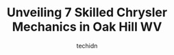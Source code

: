 ---
layout: ampstory
image: https://images.unsplash.com/photo-1508051258-1607bf9363da?ixlib=rb-4.0.3&ixid=MnwxMjA3fDB8MHxwaG90by1wYWdlfHx8fGVufDB8fHx8&auto=format&fit=crop&w=640&h=853&q=80
author: techidn
featured: false
description: Searching for the finest Chrysler Mechanic in Oak Hill WV, USA? Look no further than the 7 best Chrysler Mechanic in the area, where youll find a team of highly qualified professionals read
title: Unveiling 7 Skilled Chrysler Mechanics in Oak Hill WV
cover:
   title: Unveiling 7 Skilled Chrysler Mechanics in Oak Hill WV
   subtitle: Rickpate
   background: https://images.unsplash.com/photo-1508051258-1607bf9363da?ixlib=rb-4.0.3&ixid=MnwxMjA3fDB8MHxwaG90by1wYWdlfHx8fGVufDB8fHx8&auto=format&fit=crop&w=640&h=853&q=80

pages: 
 - layout: thirds
   top: <h1>#1 AutoZone Auto Parts</h1>
   bottom: "<p>I was in a dire situation for a battery and these guys got me sorted out out quickly. I wish all retail operations were this good. The staff was friendly and beyond helpf</p>"
   background: https://www.knot35.com/toplist/wp-content/uploads/2023/06/best-chrysler-mechanic-1-in-oak-hill-wv-1685837025.jpeg
   backgroundblur: true
 - layout: thirds
   top: <h1>#2 OReilly Auto Parts</h1>
   bottom: "<p>836 Main St E, Oak Hill, WV 25901, United States</p>"
   background: https://www.knot35.com/toplist/wp-content/uploads/2023/06/best-chrysler-mechanic-2-in-oak-hill-wv-1685837026.jpeg
   cta:
      link: https://www.knot35.com/toplist/unveiling-7-skilled-chrysler-mechanics-in-oak-hill-wv/
      text: Unveiling 7 Skilled Chrysler Mechanics in Oak Hill WV
 - layout: thirds
   top: <h1>#3 DTE Repair & Towing</h1>
   bottom: "<p>1101 Main St E, Oak Hill, WV 25901, United States</p>"
   background: https://www.knot35.com/toplist/wp-content/uploads/2023/06/best-chrysler-mechanic-3-in-oak-hill-wv-1685837026.jpeg
   cta:
      link: https://www.knot35.com/toplist/unveiling-7-skilled-chrysler-mechanics-in-oak-hill-wv/
      text: Unveiling 7 Skilled Chrysler Mechanics in Oak Hill WV
 - layout: thirds
   top: <h1>#4 Davis Automotive</h1>
   bottom: "<p>500 Main St, Oak Hill, WV 25901, United States</p>"
   background: https://images.unsplash.com/photo-1599422314077-f4dfdaa4cd09?ixlib=rb-4.0.3&ixid=MnwxMjA3fDB8MHxwaG90by1wYWdlfHx8fGVufDB8fHx8&auto=format&fit=crop&w=640&h=853&q=80
   cta:
      link: https://www.knot35.com/toplist/unveiling-7-skilled-chrysler-mechanics-in-oak-hill-wv/
      text: Unveiling 7 Skilled Chrysler Mechanics in Oak Hill WV
 - layout: thirds
   top: <h1>#5 Plateau Auto Repair</h1>
   bottom: "<p>130 Main St, Oak Hill, WV 25901, United States</p>"
   background: https://images.unsplash.com/photo-1595364397663-fca4f075d796?ixlib=rb-4.0.3&ixid=MnwxMjA3fDB8MHxwaG90by1wYWdlfHx8fGVufDB8fHx8&auto=format&fit=crop&w=640&h=853&q=80
   cta:
      link: https://www.knot35.com/toplist/unveiling-7-skilled-chrysler-mechanics-in-oak-hill-wv/
      text: Unveiling 7 Skilled Chrysler Mechanics in Oak Hill WV
 - layout: thirds
   top: <h1>#6 Brians Service Center</h1>
   bottom: "<p>409 Main St, Oak Hill, WV 25901, United States</p>"
   background: https://images.unsplash.com/photo-1567095761054-7a02e69e5c43?ixlib=rb-4.0.3&ixid=MnwxMjA3fDB8MHxwaG90by1wYWdlfHx8fGVufDB8fHx8&auto=format&fit=crop&w=640&h=853&q=80
   cta:
      link: https://www.knot35.com/toplist/unveiling-7-skilled-chrysler-mechanics-in-oak-hill-wv/
      text: Unveiling 7 Skilled Chrysler Mechanics in Oak Hill WV
 - layout: thirds
   top: <h1>#7 Prudence Used Auto Sales</h1>
   bottom: "<p>1527 Main St E, Oak Hill, WV 25901, United States</p>"
   background: https://images.unsplash.com/photo-1567360425618-1594206637d2?ixlib=rb-4.0.3&ixid=MnwxMjA3fDB8MHxwaG90by1wYWdlfHx8fGVufDB8fHx8&auto=format&fit=crop&w=640&h=853&q=80
   cta:
      link: https://www.knot35.com/toplist/unveiling-7-skilled-chrysler-mechanics-in-oak-hill-wv/
      text: Unveiling 7 Skilled Chrysler Mechanics in Oak Hill WV
 - layout: thirds
   middle: Continue reading...
   background: https://images.unsplash.com/photo-1615749413727-825b59a857b5?ixlib=rb-4.0.3&ixid=MnwxMjA3fDB8MHxwaG90by1wYWdlfHx8fGVufDB8fHx8&auto=format&fit=crop&w=640&h=853&q=80
   cta:
      link: https://www.knot35.com/toplist/unveiling-7-skilled-chrysler-mechanics-in-oak-hill-wv/
      text: Unveiling 7 Skilled Chrysler Mechanics in Oak Hill WV
      
---